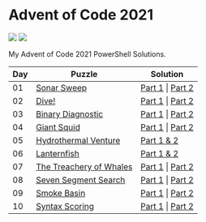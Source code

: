 # Advent of Code 2021

<!-- Shields stolen from Josh Corr: https://github.com/joshcorr/Advent-of-code-2021 -->

![](https://img.shields.io/badge/day%20📅-8-blue)
![](https://img.shields.io/badge/stars%20⭐-16-yellow)

My Advent of Code 2021 PowerShell Solutions.

| Day | Puzzle                                                         | Solution                                                               |
|-----|----------------------------------------------------------------|------------------------------------------------------------------------|
| 01  | [Sonar Sweep](https://adventofcode.com/2021/day/1)             | [Part 1](src/Day01/Day01-1.ps1) &#124; [Part 2](src/Day01/Day01-2.ps1) |
| 02  | [Dive!](https://adventofcode.com/2021/day/2)                   | [Part 1](src/Day02/Day02-1.ps1) &#124; [Part 2](src/Day02/Day02-2.ps1) |
| 03  | [Binary Diagnostic](https://adventofcode.com/2021/day/3)       | [Part 1](src/Day03/Day03-1.ps1) &#124; [Part 2](src/Day03/Day03-2.ps1) |
| 04  | [Giant Squid](https://adventofcode.com/2021/day/4)             | [Part 1](src/Day04/Day04-1.ps1) &#124; [Part 2](src/Day04/Day04-2.ps1) |
| 05  | [Hydrothermal Venture](https://adventofcode.com/2021/day/5)    | [Part 1 & 2](src/Day05/Day05-1.ps1)                                    |
| 06  | [Lanternfish](https://adventofcode.com/2021/day/6)             | [Part 1 & 2](src/Day06/Day06-1.ps1)                                    |
| 07  | [The Treachery of Whales](https://adventofcode.com/2021/day/7) | [Part 1](src/Day07/Day07-1.ps1) &#124; [Part 2](src/Day07/Day07-2.ps1) |
| 08  | [Seven Segment Search](https://adventofcode.com/2021/day/8)    | [Part 1](src/Day08/Day08-1.ps1) &#124; [Part 2](src/Day08/Day08-2.ps1) |
| 09  | [Smoke Basin](https://adventofcode.com/2021/day/9)             | [Part 1](src/Day09/Day09-1.ps1) &#124; [Part 2](src/Day09/Day09-2.ps1) |
| 10  | [Syntax Scoring](https://adventofcode.com/2021/day/10)         | [Part 1](src/Day10/Day10-1.ps1) &#124; [Part 2](src/Day10/Day10-2.ps1) |
